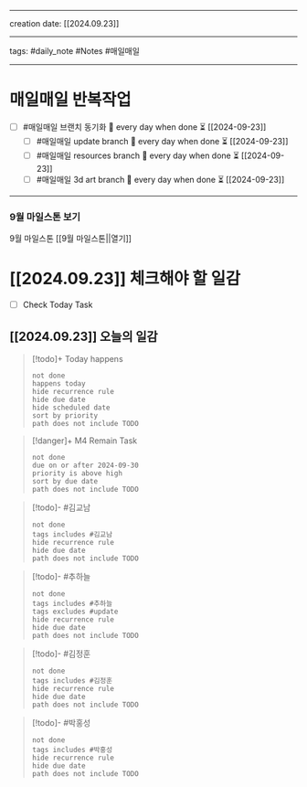 
-------

creation date: [[2024.09.23]] 

--------

tags: #daily_note  #Notes #매일매일

---  
# 매일매일 반복작업 
- [ ] #매일매일 브랜치 동기화 🔁 every day when done ⏳ [[2024-09-23]] 
	- [ ] #매일매일 update branch  🔁 every day when done ⏳ [[2024-09-23]]
	- [ ] #매일매일 resources branch  🔁 every day when done ⏳ [[2024-09-23]]
	- [ ] #매일매일 3d art branch  🔁 every day when done ⏳ [[2024-09-23]]

--------

### 9월 마일스톤 보기
 9월 마일스톤 [[9월 마일스톤||열기]]



# [[2024.09.23]]  체크해야 할 일감

- [ ] Check Today Task



## [[2024.09.23]] 오늘의 일감

> [!todo]+ Today happens
> ```tasks
> not done
> happens today
> hide recurrence rule
> hide due date
> hide scheduled date
> sort by priority
> path does not include TODO
> ```

> [!danger]+ M4 Remain Task
> ```tasks
> not done
> due on or after 2024-09-30
> priority is above high
> sort by due date
> path does not include TODO
> ```

> [!todo]- #김교남 
> ```tasks
> not done
> tags includes #김교남    
> hide recurrence rule
> hide due date
> path does not include TODO
> ```

> [!todo]- #추하늘  
> ```tasks
> not done
> tags includes #추하늘 
> tags excludes #update     
> hide recurrence rule
> hide due date
> path does not include TODO
> ```

> [!todo]- #김정훈 
> ```tasks
> not done
> tags includes #김정훈    
> hide recurrence rule
> hide due date
> path does not include TODO
> ```

> [!todo]- #박홍성 
> ```tasks
> not done
> tags includes #박홍성    
> hide recurrence rule
> hide due date
> path does not include TODO
> ```





